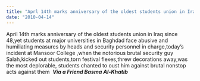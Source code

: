 ```yaml
---
title: "Aprl 14th marks anniversary of the oldest students union in Iraq"
date: "2010-04-14"
---
```


April 14th marks anniversary of the oldest students union in Iraq since 48,yet students at major universities in Baghdad face abusive and humiliating measures by heads and security personnel in charge,today’s incident at Mansoor College ,when the notorious brutal security guy Salah,kicked out students,torn festival flexes,threw decorations away,was the most deplorable, students chanted to oust him against brutal nonstop acts against them  **_Via a Friend Basma Al-Khatib_**
